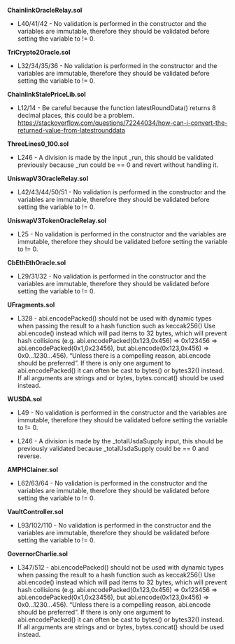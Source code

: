 **ChainlinkOracleRelay.sol**
- L40/41/42 - No validation is performed in the constructor and the variables are immutable, therefore they should be validated before setting the variable to != 0.


**TriCrypto2Oracle.sol**
- L32/34/35/36 - No validation is performed in the constructor and the variables are immutable, therefore they should be validated before setting the variable to != 0.


**ChainlinkStalePriceLib.sol**
- L12/14 - Be careful because the function latestRoundData() returns 8 decimal places, this could be a problem.
https://stackoverflow.com/questions/72244034/how-can-i-convert-the-returned-value-from-latestrounddata


**ThreeLines0_100.sol**
- L246 - A division is made by the input _run, this should be validated previously because _run could be == 0 and revert without handling it.


**UniswapV3OracleRelay.sol**
- L42/43/44/50/51 - No validation is performed in the constructor and the variables are immutable, therefore they should be validated before setting the variable to != 0.


**UniswapV3TokenOracleRelay.sol**
- L25 - No validation is performed in the constructor and the variables are immutable, therefore they should be validated before setting the variable to != 0.


**CbEthEthOracle.sol**
- L29/31/32 - No validation is performed in the constructor and the variables are immutable, therefore they should be validated before setting the variable to != 0.


**UFragments.sol**
- L328 - abi.encodePacked() should not be used with dynamic types when passing the result to a hash function such as keccak256()
Use abi.encode() instead which will pad items to 32 bytes, which will prevent hash collisions (e.g. abi.encodePacked(0x123,0x456) => 0x123456 => abi.encodePacked(0x1,0x23456), but abi.encode(0x123,0x456) => 0x0...1230...456). “Unless there is a compelling reason, abi.encode should be preferred”. If there is only one argument to abi.encodePacked() it can often be cast to bytes() or bytes32() instead.
If all arguments are strings and or bytes, bytes.concat() should be used instead.


**WUSDA.sol**
- L49 - No validation is performed in the constructor and the variables are immutable, therefore they should be validated before setting the variable to != 0.

- L246 - A division is made by the _totalUsdaSupply input, this should be previously validated because _totalUsdaSupply could be == 0 and reverse.


**AMPHClainer.sol**
- L62/63/64 - No validation is performed in the constructor and the variables are immutable, therefore they should be validated before setting the variable to != 0.


**VaultController.sol**
- L93/102/110 - No validation is performed in the constructor and the variables are immutable, therefore they should be validated before setting the variable to != 0.


**GovernorCharlie.sol**
- L347/512 - abi.encodePacked() should not be used with dynamic types when passing the result to a hash function such as keccak256()
Use abi.encode() instead which will pad items to 32 bytes, which will prevent hash collisions (e.g. abi.encodePacked(0x123,0x456) => 0x123456 => abi.encodePacked(0x1,0x23456), but abi.encode(0x123,0x456) => 0x0...1230...456). “Unless there is a compelling reason, abi.encode should be preferred”. If there is only one argument to abi.encodePacked() it can often be cast to bytes() or bytes32() instead.
If all arguments are strings and or bytes, bytes.concat() should be used instead.
